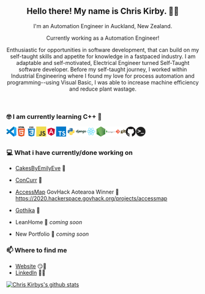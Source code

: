 <h2 align="center">Hello there! My name is Chris Kirby. 👋🤓</h2>
<p align="center">I'm an Automation Engineer in Auckland, New Zealand.</p>

<p align="center">Currently working as a Automation Engineer!</p>
 
<p align="center">
Enthusiastic for opportunities in software development, that can build on my self-taught skills and appetite for knowledge in a fastpaced industry.
I am adaptable and self-motivated, Electrical Engineer turned Self-Taught software developer. Before my self-taught journey, I worked within Industrial Engineering where I found my love for process automation and programming--using Visual Basic, I was able to increase machine efficiency and reduce plant wastage.
<p align="center">
 
<br/>

### 🤓 I am currently learning C++ 🤣
<img align="left" alt="Visual Studio Code" width="26px" src="https://raw.githubusercontent.com/github/explore/80688e429a7d4ef2fca1e82350fe8e3517d3494d/topics/visual-studio-code/visual-studio-code.png" />
<img align="left" alt="HTML5" width="26px" src="https://raw.githubusercontent.com/github/explore/80688e429a7d4ef2fca1e82350fe8e3517d3494d/topics/html/html.png" />
<img align="left" alt="CSS3" width="26px" src="https://raw.githubusercontent.com/github/explore/80688e429a7d4ef2fca1e82350fe8e3517d3494d/topics/css/css.png" />
<img align="left" alt="JavaScript" width="26px" src="https://raw.githubusercontent.com/github/explore/80688e429a7d4ef2fca1e82350fe8e3517d3494d/topics/javascript/javascript.png" />
<img align="left" alt="Angular" width="26px" src="https://raw.githubusercontent.com/github/explore/80688e429a7d4ef2fca1e82350fe8e3517d3494d/topics/angular/angular.png" />
<img align="left" alt="TypeScript" width="26px" src="https://raw.githubusercontent.com/github/explore/80688e429a7d4ef2fca1e82350fe8e3517d3494d/topics/typescript/typescript.png" />
<img align="left" alt="Python" width="26px" src="https://raw.githubusercontent.com/github/explore/80688e429a7d4ef2fca1e82350fe8e3517d3494d/topics/python/python.png" />
<img align="left" alt="Django" width="26px" src="https://raw.githubusercontent.com/github/explore/80688e429a7d4ef2fca1e82350fe8e3517d3494d/topics/django/django.png" />
<img align="left" alt="React" width="26px" src="https://raw.githubusercontent.com/github/explore/80688e429a7d4ef2fca1e82350fe8e3517d3494d/topics/react/react.png" />
<img align="left" alt="Node.js" width="26px" src="https://raw.githubusercontent.com/github/explore/80688e429a7d4ef2fca1e82350fe8e3517d3494d/topics/nodejs/nodejs.png" />
<img align="left" alt="MongoDB" width="26px" src="https://raw.githubusercontent.com/github/explore/80688e429a7d4ef2fca1e82350fe8e3517d3494d/topics/mongodb/mongodb.png" />
<img align="left" alt="Git" width="26px" src="https://raw.githubusercontent.com/github/explore/80688e429a7d4ef2fca1e82350fe8e3517d3494d/topics/git/git.png" />
<img align="left" alt="GitHub" width="26px" src="https://raw.githubusercontent.com/github/explore/78df643247d429f6cc873026c0622819ad797942/topics/github/github.png" />
<img align="left" alt="Terminal" width="26px" src="https://raw.githubusercontent.com/github/explore/80688e429a7d4ef2fca1e82350fe8e3517d3494d/topics/terminal/terminal.png" />

<br />
<br/>

### 💻 What i have currently/done working on
- [CakesByEmilyEve](https://cakes-by-emily-eve.herokuapp.com/)  🚀
- [ConCurr](https://concurr.herokuapp.com/)  🚀
- [AccessMap](https://accessmap.herokuapp.com/) GovHack Aotearoa Winner 🌟
  https://2020.hackerspace.govhack.org/projects/accessmap
- [Gothika](https://gothica.herokuapp.com/)  🚀
- LeanHome  🚧 *coming soon*

- New Portfolio  🚧 *coming soon*

### 📫 Where to find me
- [Website](https://chriskirbydev.github.io/PersonalPortfolio/) 😏🔗
- [LinkedIn](https://www.linkedin.com/in/chris-kirby-07b6191a4/) 👨💼

[![Chris Kirbys's github stats](https://github-readme-stats.vercel.app/api?username=ChrisKirbyDev)](https://github.com/ChrisKirbyDev/github-readme-stats)

